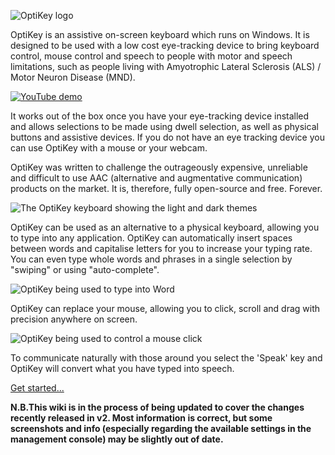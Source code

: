 ![OptiKey logo](https://github.com/JuliusSweetland/OptiKey/blob/gh-pages/images/OptiKey-logo-600x200.png)

OptiKey is an assistive on-screen keyboard which runs on Windows. It is designed to be used with a low cost eye-tracking device to bring keyboard control, mouse control and speech to people with motor and speech limitations, such as people living with Amyotrophic Lateral Sclerosis (ALS) / Motor Neuron Disease (MND).

[![YouTube demo](https://github.com/JuliusSweetland/OptiKey/blob/gh-pages/images/OptiKey-YouTube.png)](https://www.youtube.com/watch?v=HLkyORh7vKk "OptiKey demo")

It works out of the box once you have your eye-tracking device installed and allows selections to be made using dwell selection, as well as physical buttons and assistive devices. If you do not have an eye tracking device you can use OptiKey with a mouse or your webcam.

OptiKey was written to challenge the outrageously expensive, unreliable and difficult to use AAC (alternative and augmentative communication) products on the market. It is, therefore, fully open-source and free. Forever.

![The OptiKey keyboard showing the light and dark themes](https://github.com/JuliusSweetland/OptiKey/blob/gh-pages/images/Keyboards_Alpha_Showing_Light_And_Dark_Themes.png)

OptiKey can be used as an alternative to a physical keyboard, allowing you to type into any application. OptiKey can automatically insert spaces between words and capitalise letters for you to increase your typing rate. You can even type whole words and phrases in a single selection by "swiping" or using "auto-complete".

![OptiKey being used to type into Word](https://github.com/JuliusSweetland/OptiKey/blob/gh-pages/images/Typing_Into_Word.png)

OptiKey can replace your mouse, allowing you to click, scroll and drag with precision anywhere on screen.

![OptiKey being used to control a mouse click](https://github.com/JuliusSweetland/OptiKey/blob/gh-pages/images/Clicking_On_Magnified_Folder.png)

To communicate naturally with those around you select the 'Speak' key and OptiKey will convert what you have typed into speech.

[Get started...](https://github.com/JuliusSweetland/OptiKey/wiki/Get-Started)

**N.B.This wiki is in the process of being updated to cover the changes recently released in v2. Most information is correct, but some screenshots and info (especially regarding the available settings in the management console) may be slightly out of date.**